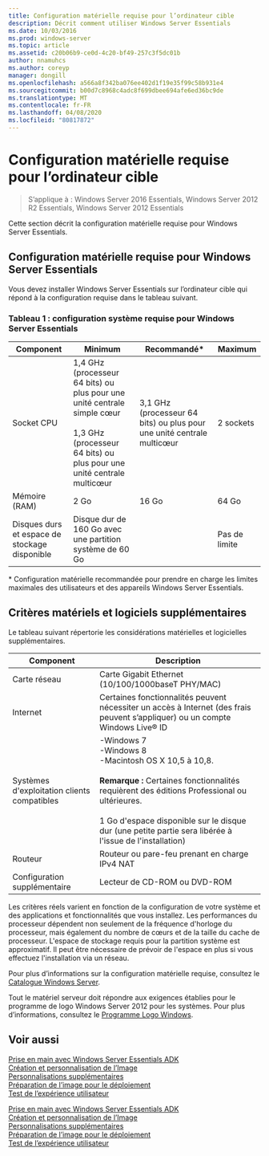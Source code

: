 ```yaml
---
title: Configuration matérielle requise pour l’ordinateur cible
description: Décrit comment utiliser Windows Server Essentials
ms.date: 10/03/2016
ms.prod: windows-server
ms.topic: article
ms.assetid: c20b06b9-ce0d-4c20-bf49-257c3f5dc01b
author: nnamuhcs
ms.author: coreyp
manager: dongill
ms.openlocfilehash: a566a8f342ba076ee402d1f19e35f99c58b931e4
ms.sourcegitcommit: b00d7c8968c4adc8f699dbee694afe6ed36bc9de
ms.translationtype: MT
ms.contentlocale: fr-FR
ms.lasthandoff: 04/08/2020
ms.locfileid: "80817872"
---
```

# <a name="hardware-requirements-for-the-target-computer"></a>Configuration matérielle requise pour l’ordinateur cible

>S’applique à : Windows Server 2016 Essentials, Windows Server 2012 R2 Essentials, Windows Server 2012 Essentials

Cette section décrit la configuration matérielle requise pour Windows Server Essentials.  
  
## <a name="hardware-requirements-for-windows-server-essentials"></a>Configuration matérielle requise pour Windows Server Essentials  
 Vous devez installer Windows Server Essentials sur l’ordinateur cible qui répond à la configuration requise dans le tableau suivant.  
  
### <a name="table-1--system-requirements-for-windows-server-essentials"></a>Tableau 1 : configuration système requise pour Windows Server Essentials  
  
|Component|Minimum|Recommandé*|Maximum|  
|---------------|-------------|-------------------|-------------|  
|Socket CPU|1,4 GHz (processeur 64 bits) ou plus pour une unité centrale simple cœur<br /><br /> 1,3 GHz (processeur 64 bits) ou plus pour une unité centrale multicœur|3,1 GHz (processeur 64 bits) ou plus pour une unité centrale multicœur|2 sockets|  
|Mémoire (RAM)|2 Go|16 Go|64 Go|  
|Disques durs et espace de stockage disponible|Disque dur de 160 Go avec une partition système de 60 Go||Pas de limite|  
  
 \* Configuration matérielle recommandée pour prendre en charge les limites maximales des utilisateurs et des appareils Windows Server Essentials.  
  
## <a name="additional-hardware-and-software-requirements"></a>Critères matériels et logiciels supplémentaires  
 Le tableau suivant répertorie les considérations matérielles et logicielles supplémentaires.  
  
|Component|Description|  
|---------------|-----------------|  
|Carte réseau|Carte Gigabit Ethernet (10/100/1000baseT PHY/MAC)|  
|Internet|Certaines fonctionnalités peuvent nécessiter un accès à Internet (des frais peuvent s’appliquer) ou un compte Windows Live&reg; ID|  
|Systèmes d'exploitation clients compatibles|-Windows 7<br />-Windows 8<br />-Macintosh OS X 10,5 à 10,8.<br /><br /> **Remarque :** Certaines fonctionnalités requièrent des éditions Professional ou ultérieures.<br /><br /> 1 Go d'espace disponible sur le disque dur (une petite partie sera libérée à l'issue de l'installation)|  
|Routeur|Routeur ou pare-feu prenant en charge IPv4 NAT|  
|Configuration supplémentaire|Lecteur de CD-ROM ou DVD-ROM|  
  
 Les critères réels varient en fonction de la configuration de votre système et des applications et fonctionnalités que vous installez. Les performances du processeur dépendent non seulement de la fréquence d'horloge du processeur, mais également du nombre de cœurs et de la taille du cache de processeur. L'espace de stockage requis pour la partition système est approximatif. Il peut être nécessaire de prévoir de l'espace en plus si vous effectuez l'installation via un réseau.  
  
 Pour plus d’informations sur la configuration matérielle requise, consultez le [Catalogue Windows Server](https://www.windowsservercatalog.com).  
  
 Tout le matériel serveur doit répondre aux exigences établies pour le programme de logo Windows Server 2012 pour les systèmes. Pour plus d’informations, consultez le [Programme Logo Windows](https://www.microsoft.com/whdc/winlogo/hwrequirements.mspx).  
  
## <a name="see-also"></a>Voir aussi  

 [Prise en main avec Windows Server Essentials ADK](Getting-Started-with-the-Windows-Server-Essentials-ADK.md)   
 [Création et personnalisation de l’Image](Creating-and-Customizing-the-Image.md)   
 [Personnalisations supplémentaires](Additional-Customizations.md)   
 [Préparation de l’image pour le déploiement](Preparing-the-Image-for-Deployment.md)   
 [Test de l’expérience utilisateur](Testing-the-Customer-Experience.md)

 [Prise en main avec Windows Server Essentials ADK](../install/Getting-Started-with-the-Windows-Server-Essentials-ADK.md)   
 [Création et personnalisation de l’Image](../install/Creating-and-Customizing-the-Image.md)   
 [Personnalisations supplémentaires](../install/Additional-Customizations.md)   
 [Préparation de l’image pour le déploiement](../install/Preparing-the-Image-for-Deployment.md)   
 [Test de l’expérience utilisateur](../install/Testing-the-Customer-Experience.md)

